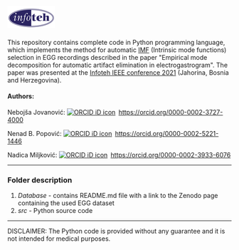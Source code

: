 
<a href = "https://infoteh.etf.ues.rs.ba/"><img src="docs/logo-top.png"></a><br>
-----------------------------------------------------------------------------------------------------------------------

This repository contains complete code in Python programming language, which implements the method for automatic [IMF](https://en.wikipedia.org/wiki/Hilbert%E2%80%93Huang_transform) (Intrinsic mode functions) selection in EGG recordings described in the paper "Empirical mode decomposition for automatic artifact elimination in electrogastrogram". The paper was presented at the [Infoteh IEEE conference 2021](https://infoteh.etf.ues.rs.ba/) (Jahorina, Bosnia and Herzegovina).


#### Authors:

Nebojša Jovanović:  <a itemprop="sameAs" content="https://orcid.org/0000-0002-3727-4000" href="https://orcid.org/0000-0002-3727-4000" target="orcid.widget" rel="me noopener noreferrer" style="vertical-align:top;"><img src="https://orcid.org/sites/default/files/images/orcid_16x16.png" style="width:1em;margin-right:.5em;" alt="ORCID iD icon">https://orcid.org/0000-0002-3727-4000</a>

Nenad B. Popović:  <a itemprop="sameAs" content="https://orcid.org/0000-0002-5221-1446" href="https://orcid.org/0000-0002-5221-1446" target="orcid.widget" rel="me noopener noreferrer" style="vertical-align:top;"><img src="https://orcid.org/sites/default/files/images/orcid_16x16.png" style="width:1em;margin-right:.5em;" alt="ORCID iD icon">https://orcid.org/0000-0002-5221-1446</a>

Nadica Miljković:  <a itemprop="sameAs" content="https://orcid.org/0000-0002-3933-6076" href="https://orcid.org/0000-0002-3933-6076" target="orcid.widget" rel="me noopener noreferrer" style="vertical-align:top;"><img src="https://orcid.org/sites/default/files/images/orcid_16x16.png" style="width:1em;margin-right:.5em;" alt="ORCID iD icon">https://orcid.org/0000-0002-3933-6076</a>

--------------------------------------------------------------------------------------------------------------------------------------
### Folder description
1. *Database* - contains README.md file with a link to the Zenodo page containing the used EGG dataset
2. *src* - Python source code

-------------------------------------
DISCLAIMER: The Python code is provided without any guarantee and it is not intended for medical purposes.
